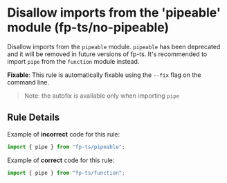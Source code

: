 # Disallow imports from the 'pipeable' module (fp-ts/no-pipeable)

Disallow imports from the `pipeable` module. `pipeable` has been deprecated and
it will be removed in future versions of fp-ts. It's recommended to import
`pipe` from the `function` module instead.

**Fixable**: This rule is automatically fixable using the `--fix` flag on the
command line.

> Note: the autofix is available only when importing `pipe`

## Rule Details

Example of **incorrect** code for this rule:

```ts
import { pipe } from "fp-ts/pipeable";
```

Example of **correct** code for this rule:

```ts
import { pipe } from "fp-ts/function";
```
